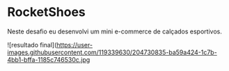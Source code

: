 # RocketShoes
Neste desafio eu desenvolvi um mini e-commerce de calçados esportivos.

![resultado final](https://user-images.githubusercontent.com/119339630/204730835-ba59a424-1c7b-4bb1-bffa-1185c746530c.jpg
